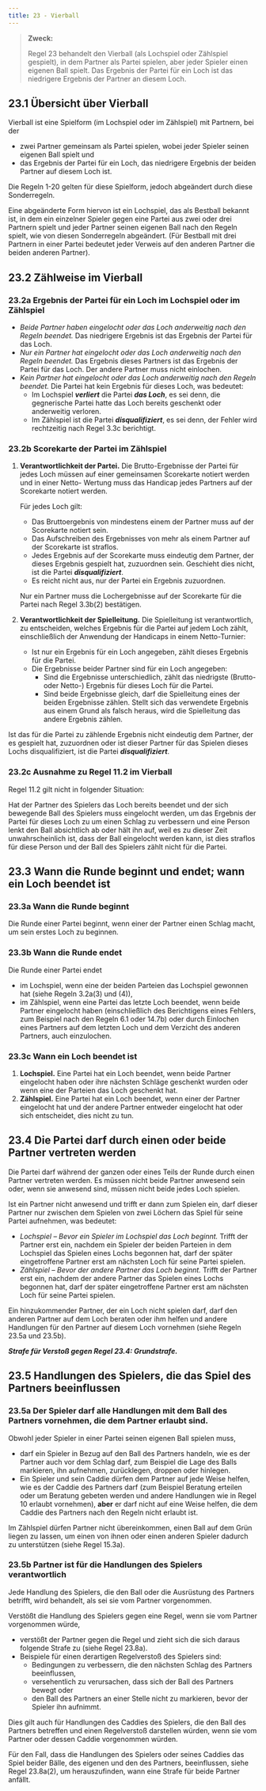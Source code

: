 ```yaml
---
title: 23 - Vierball
---
```


> **Zweck:**
>
> Regel 23 behandelt den Vierball (als Lochspiel oder Zählspiel gespielt), in dem Partner als Partei spielen, aber jeder Spieler einen eigenen Ball spielt. Das Ergebnis der Partei für ein Loch ist das niedrigere Ergebnis der Partner an diesem Loch.

## 23.1 Übersicht über Vierball

Vierball ist eine Spielform (im Lochspiel oder im Zählspiel) mit Partnern, bei der

- zwei Partner gemeinsam als Partei spielen, wobei jeder Spieler seinen eigenen Ball spielt und
- das Ergebnis der Partei für ein Loch, das niedrigere Ergebnis der beiden Partner auf diesem Loch ist.

Die Regeln 1-20 gelten für diese Spielform, jedoch abgeändert durch diese Sonderregeln.

Eine abgeänderte Form hiervon ist ein Lochspiel, das als Bestball bekannt ist, in dem ein einzelner Spieler gegen eine Partei aus zwei oder drei Partnern spielt und jeder Partner seinen eigenen Ball nach den Regeln spielt, wie von diesen Sonderregeln abgeändert. (Für Bestball mit drei Partnern in einer Partei bedeutet jeder Verweis auf den anderen Partner die beiden anderen Partner).

## 23.2 Zählweise im Vierball

### 23.2a Ergebnis der Partei für ein Loch im Lochspiel oder im Zählspiel

- _Beide Partner haben eingelocht oder das Loch anderweitig nach den Regeln beendet._ Das niedrigere Ergebnis ist das Ergebnis der Partei für das Loch.
- _Nur ein Partner hat eingelocht oder das Loch anderweitig nach den Regeln
  beendet._ Das Ergebnis dieses Partners ist das Ergebnis der Partei für das Loch. Der andere Partner muss nicht einlochen.
- _Kein Partner hat eingelocht oder das Loch anderweitig nach den Regeln beendet._ Die Partei hat kein Ergebnis für dieses Loch, was bedeutet:
  - Im Lochspiel **_verliert_** die Partei **_das Loch_**, es sei denn, die gegnerische Partei hatte das Loch bereits geschenkt oder anderweitig verloren.
  - Im Zählspiel ist die Partei **_disqualifiziert_**, es sei denn, der Fehler wird rechtzeitig nach Regel 3.3c berichtigt.

### 23.2b Scorekarte der Partei im Zählspiel

1. **Verantwortlichkeit der Partei.** Die Brutto-Ergebnisse der Partei für jedes Loch müssen auf einer gemeinsamen Scorekarte notiert werden und in einer Netto- Wertung muss das Handicap jedes Partners auf der Scorekarte notiert werden.

   Für jedes Loch gilt:

   - Das Bruttoergebnis von mindestens einem der Partner muss auf der Scorekarte notiert sein.
   - Das Aufschreiben des Ergebnisses von mehr als einem Partner auf der Scorekarte ist straflos.
   - Jedes Ergebnis auf der Scorekarte muss eindeutig dem Partner, der dieses Ergebnis gespielt hat, zuzuordnen sein. Geschieht dies nicht, ist die Partei **_disqualifiziert_**.
   - Es reicht nicht aus, nur der Partei ein Ergebnis zuzuordnen.

   Nur ein Partner muss die Lochergebnisse auf der Scorekarte für die Partei nach Regel 3.3b(2) bestätigen.

2. **Verantwortlichkeit der Spielleitung.** Die Spielleitung ist verantwortlich, zu entscheiden, welches Ergebnis für die Partei auf jedem Loch zählt, einschließlich der Anwendung der Handicaps in einem Netto-Turnier:

   - Ist nur ein Ergebnis für ein Loch angegeben, zählt dieses Ergebnis für die Partei.
   - Die Ergebnisse beider Partner sind für ein Loch angegeben:
     - Sind die Ergebnisse unterschiedlich, zählt das niedrigste (Brutto- oder Netto-) Ergebnis für dieses Loch für die Partei.
     - Sind beide Ergebnisse gleich, darf die Spielleitung eines der beiden Ergebnisse zählen. Stellt sich das verwendete Ergebnis aus einem Grund als falsch heraus, wird die Spielleitung das andere Ergebnis zählen.

Ist das für die Partei zu zählende Ergebnis nicht eindeutig dem Partner, der es gespielt hat, zuzuordnen oder ist dieser Partner für das Spielen dieses Lochs disqualifiziert, ist die Partei **_disqualifiziert_**.

### 23.2c Ausnahme zu Regel 11.2 im Vierball

Regel 11.2 gilt nicht in folgender Situation:

Hat der Partner des Spielers das Loch bereits beendet und der sich bewegende Ball des Spielers muss eingelocht werden, um das Ergebnis der Partei für dieses Loch zu um einen Schlag zu verbessern und eine Person lenkt den Ball absichtlich ab oder hält ihn auf, weil es zu dieser Zeit unwahrscheinlich ist, dass der Ball eingelocht werden kann, ist dies straflos für diese Person und der Ball des Spielers zählt nicht für die Partei.

## 23.3 Wann die Runde beginnt und endet; wann ein Loch beendet ist

### 23.3a Wann die Runde beginnt

Die Runde einer Partei beginnt, wenn einer der Partner einen Schlag macht, um sein erstes Loch zu beginnen.

### 23.3b Wann die Runde endet

Die Runde einer Partei endet

- im Lochspiel, wenn eine der beiden Parteien das Lochspiel gewonnen hat (siehe Regeln 3.2a(3) und (4)),
- im Zählspiel, wenn eine Partei das letzte Loch beendet, wenn beide Partner eingelocht haben (einschließlich des Berichtigens eines Fehlers, zum Beispiel nach den Regeln 6.1 oder 14.7b) oder durch Einlochen eines Partners auf dem letzten Loch und dem Verzicht des anderen Partners, auch einzulochen.

### 23.3c Wann ein Loch beendet ist

1. **Lochspiel.** Eine Partei hat ein Loch beendet, wenn beide Partner eingelocht haben oder ihre nächsten Schläge geschenkt wurden oder wenn eine der Parteien das Loch geschenkt hat.
2. **Zählspiel.** Eine Partei hat ein Loch beendet, wenn einer der Partner eingelocht hat und der andere Partner entweder eingelocht hat oder sich entscheidet, dies nicht zu tun.

## 23.4 Die Partei darf durch einen oder beide Partner vertreten werden

Die Partei darf während der ganzen oder eines Teils der Runde durch einen Partner vertreten werden. Es müssen nicht beide Partner anwesend sein oder, wenn sie anwesend sind, müssen nicht beide jedes Loch spielen.

Ist ein Partner nicht anwesend und trifft er dann zum Spielen ein, darf dieser Partner nur zwischen dem Spielen von zwei Löchern das Spiel für seine Partei aufnehmen, was bedeutet:

- _Lochspiel – Bevor ein Spieler im Lochspiel das Loch beginnt._ Trifft der Partner erst ein, nachdem ein Spieler der beiden Parteien in dem Lochspiel das Spielen eines Lochs begonnen hat, darf der später eingetroffene Partner erst am nächsten Loch für seine Partei spielen.
- _Zählspiel – Bevor der andere Partner das Loch beginnt._ Trifft der Partner erst ein, nachdem der andere Partner das Spielen eines Lochs begonnen hat, darf der später eingetroffene Partner erst am nächsten Loch für seine Partei spielen.

Ein hinzukommender Partner, der ein Loch nicht spielen darf, darf den anderen Partner auf dem Loch beraten oder ihm helfen und andere Handlungen für den Partner auf diesem Loch vornehmen (siehe Regeln 23.5a und 23.5b).

**_Strafe für Verstoß gegen Regel 23.4: Grundstrafe._**

## 23.5 Handlungen des Spielers, die das Spiel des Partners beeinflussen

### 23.5a Der Spieler darf alle Handlungen mit dem Ball des Partners vornehmen, die dem Partner erlaubt sind.

Obwohl jeder Spieler in einer Partei seinen eigenen Ball spielen muss,

- darf ein Spieler in Bezug auf den Ball des Partners handeln, wie es der Partner auch vor dem Schlag darf, zum Beispiel die Lage des Balls markieren, ihn aufnehmen, zurücklegen, droppen oder hinlegen.
- Ein Spieler und sein Caddie dürfen dem Partner auf jede Weise helfen, wie es der Caddie des Partners darf (zum Beispiel Beratung erteilen oder um Beratung gebeten werden und andere Handlungen wie in Regel 10 erlaubt vornehmen), **aber** er darf nicht auf eine Weise helfen, die dem Caddie des Partners nach den Regeln nicht erlaubt ist.

Im Zählspiel dürfen Partner nicht übereinkommen, einen Ball auf dem Grün liegen zu lassen, um einen von ihnen oder einen anderen Spieler dadurch zu unterstützen (siehe Regel 15.3a).

### 23.5b Partner ist für die Handlungen des Spielers verantwortlich

Jede Handlung des Spielers, die den Ball oder die Ausrüstung des Partners betrifft, wird behandelt, als sei sie vom Partner vorgenommen.

Verstößt die Handlung des Spielers gegen eine Regel, wenn sie vom Partner vorgenommen würde,

- verstößt der Partner gegen die Regel und zieht sich die sich daraus folgende Strafe zu (siehe Regel 23.8a).
- Beispiele für einen derartigen Regelverstoß des Spielers sind:
  - Bedingungen zu verbessern, die den nächsten Schlag des Partners beeinflussen,
  - versehentlich zu verursachen, dass sich der Ball des Partners bewegt oder
  - den Ball des Partners an einer Stelle nicht zu markieren, bevor der Spieler ihn aufnimmt.

Dies gilt auch für Handlungen des Caddies des Spielers, die den Ball des Partners betreffen und einen Regelverstoß darstellen würden, wenn sie vom Partner oder dessen Caddie vorgenommen würden.

Für den Fall, dass die Handlungen des Spielers oder seines Caddies das Spiel beider Bälle, des eigenen und den des Partners, beeinflussen, siehe Regel 23.8a(2), um herauszufinden, wann eine Strafe für beide Partner anfällt.
